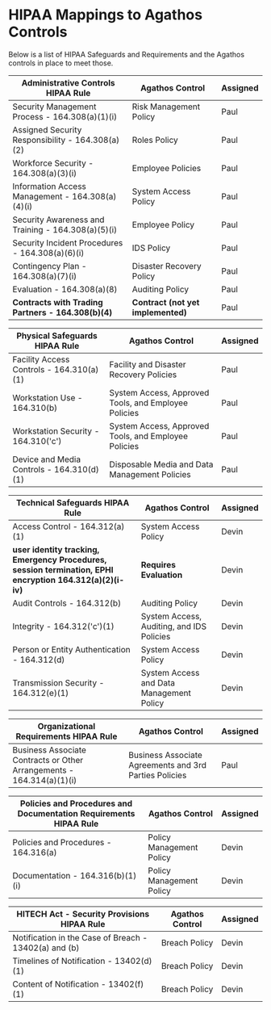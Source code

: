 # HIPAA Mappings to Agathos Controls

Below is a list of HIPAA Safeguards and Requirements and the Agathos controls in place to meet those.

 **Administrative Controls** HIPAA Rule | Agathos Control | Assigned
--- | --- | ---
Security Management Process - 164.308(a)(1)(i) | Risk Management Policy | Paul
Assigned Security Responsibility - 164.308(a)(2) | Roles Policy | Paul
Workforce Security - 164.308(a)(3)(i) | Employee Policies | Paul
Information Access Management - 164.308(a)(4)(i) | System Access Policy | Paul
Security Awareness and Training - 164.308(a)(5)(i) | Employee Policy | Paul
Security Incident Procedures - 164.308(a)(6)(i) | IDS Policy | Paul
Contingency Plan - 164.308(a)(7)(i) | Disaster Recovery Policy | Paul
Evaluation - 164.308(a)(8) | Auditing Policy | Paul
**Contracts with Trading Partners - 164.308(b)(4)** | **Contract (not yet implemented)** | Paul

 **Physical Safeguards** HIPAA Rule | Agathos Control | Assigned
--- | --- | ---
Facility Access Controls - 164.310(a)(1) | Facility and Disaster Recovery Policies | Paul
Workstation Use - 164.310(b) | System Access, Approved Tools, and Employee Policies | Paul
Workstation Security - 164.310('c') | System Access, Approved Tools, and Employee Policies | Paul
Device and Media Controls - 164.310(d)(1) | Disposable Media and Data Management Policies | Paul

 **Technical Safeguards** HIPAA Rule | Agathos Control | Assigned
---------------- | ---------------- | ---
Access Control - 164.312(a)(1) | System Access Policy | Devin
**user identity tracking, Emergency Procedures, session termination, EPHI encryption 164.312(a)(2)(i-iv)** | **Requires Evaluation** | Devin
Audit Controls - 164.312(b) | Auditing Policy | Devin
Integrity - 164.312('c')(1) | System Access, Auditing, and IDS Policies | Devin
Person or Entity Authentication - 164.312(d) | System Access Policy | Devin
Transmission Security - 164.312(e)(1) | System Access and Data Management Policy | Devin

 **Organizational Requirements** HIPAA Rule | Agathos Control | Assigned
--- | --- | ---
Business Associate Contracts or Other Arrangements - 164.314(a)(1)(i) | Business Associate Agreements and 3rd Parties Policies | Paul

**Policies and Procedures and Documentation Requirements** HIPAA Rule | Agathos Control | Assigned
---|---|---
Policies and Procedures - 164.316(a) | Policy Management Policy | Devin
Documentation - 164.316(b)(1)(i) | Policy Management Policy | Devin


 **HITECH Act - Security Provisions** HIPAA Rule | Agathos Control | Assigned
--- | --- | ---
Notification in the Case of Breach - 13402(a) and (b) | Breach Policy | Devin
Timelines of Notification - 13402(d)(1) | Breach Policy | Devin
Content of Notification - 13402(f)(1) | Breach Policy | Devin
